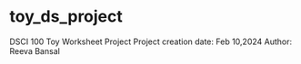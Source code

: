 # toy_ds_project
DSCI 100 Toy Worksheet Project
Project creation date: Feb 10,2024
Author: Reeva Bansal
